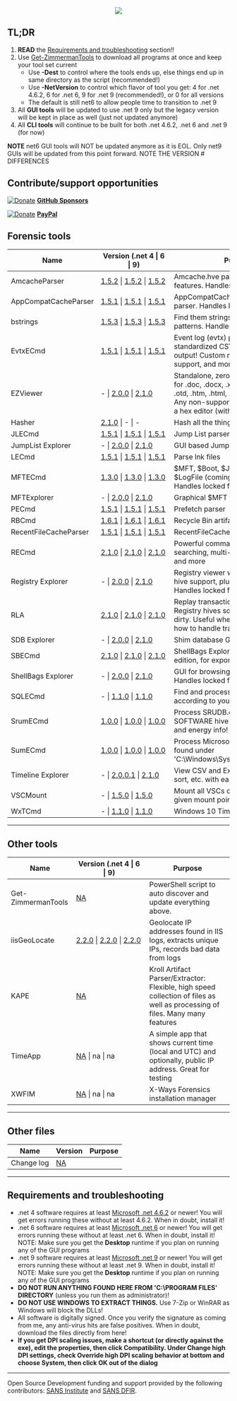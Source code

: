 <p align="center">
  <img src="https://ericzimmerman.github.io/logoSmall.jpg">
</p>

## TL;DR

1. **READ** the [Requirements and troubleshooting](https://ericzimmerman.github.io/#!index.md#requirements-and-troubleshooting) section!!
2. Use [Get-ZimmermanTools](https://download.ericzimmermanstools.com/Get-ZimmermanTools.zip) to download all programs at once and keep your tool set current
    - Use **-Dest** to control where the tools ends up, else things end up in same directory as the script (recommended!)
    - Use **-NetVersion** to control which flavor of tool you get: 4 for .net 4.6.2, 6 for .net 6, 9 for .net 9 (recommended!), or 0 for all versions
    - The default is still net6 to allow people time to transition to .net 9
3. All **GUI tools** will be updated to use .net 9 only but the legacy version will be kept in place as well (just not updated anymore)
4. All **CLI tools** will continue to be built for both .net 4.6.2, .net 6 and .net 9 (for now)

**NOTE** net6 GUI tools will NOT be updated anymore as it is EOL. Only net9 GUIs will be updated from this point forward. NOTE THE VERSION # DIFFERENCES

## Contribute/support opportunities

[![Donate](https://ericzimmerman.github.io/Quarter16.png)](https://github.com/sponsors/EricZimmerman) **[GitHub Sponsors](https://github.com/sponsors/EricZimmerman)**

[![Donate](https://ericzimmerman.github.io/Quarter16.png)](https://paypal.me/ericrzimmerman) **[PayPal](https://paypal.me/ericrzimmerman)**

## Forensic tools

|Name | <span style="display: inline-block; width:150px">Version (.net 4 &vert; 6 &vert; 9)</span> | Purpose | 
|--|--|--
| AmcacheParser | [1.5.2](https://download.ericzimmermanstools.com/AmcacheParser.zip) &vert; [1.5.2](https://download.ericzimmermanstools.com/net6/AmcacheParser.zip) &vert; [1.5.2](https://download.ericzimmermanstools.com/net9/AmcacheParser.zip)| Amcache.hve parser with lots of extra features. Handles locked files
| AppCompatCacheParser | [1.5.1](https://download.ericzimmermanstools.com/AppCompatCacheParser.zip) &vert; [1.5.1](https://download.ericzimmermanstools.com/net6/AppCompatCacheParser.zip) &vert; [1.5.1](https://download.ericzimmermanstools.com/net9/AppCompatCacheParser.zip)| AppCompatCache aka ShimCache parser. Handles locked files
| bstrings | [1.5.3](https://download.ericzimmermanstools.com/bstrings.zip) &vert; [1.5.3](https://download.ericzimmermanstools.com/net6/bstrings.zip) &vert; [1.5.3](https://download.ericzimmermanstools.com/net9/bstrings.zip)| Find them strings yo. Built in regex patterns. Handles locked files
| EvtxECmd | [1.5.1](https://download.ericzimmermanstools.com/EvtxECmd.zip) &vert; [1.5.1](https://download.ericzimmermanstools.com/net6/EvtxECmd.zip) &vert; [1.5.1](https://download.ericzimmermanstools.com/net9/EvtxECmd.zip)| Event log (evtx) parser with standardized CSV, XML, and json output! Custom maps, locked file support, and more!
| EZViewer | - &vert; [2.0.0](https://download.ericzimmermanstools.com/net6/EZViewer.zip) &vert; [2.1.0](https://download.ericzimmermanstools.com/net9/EZViewer.zip) | Standalone, zero dependency viewer for .doc, .docx, .xls, .xlsx, .txt, .log, .rtf, .otd, .htm, .html, .mht, .csv, and .pdf. Any non-supported files are shown in a hex editor (with data interpreter!)
| Hasher | [2.1.0](https://download.ericzimmermanstools.com/hasher.zip) &vert; - &vert; -| Hash all the things
| JLECmd | [1.5.1](https://download.ericzimmermanstools.com/JLECmd.zip) &vert; [1.5.1](https://download.ericzimmermanstools.com/net6/JLECmd.zip) &vert; [1.5.1](https://download.ericzimmermanstools.com/net9/JLECmd.zip)| Jump List parser
| JumpList Explorer | - &vert; [2.0.0](https://download.ericzimmermanstools.com/net6/JumpListExplorer.zip) &vert; [2.1.0](https://download.ericzimmermanstools.com/net9/JumpListExplorer.zip) | GUI based Jump List viewer 
| LECmd  | [1.5.1](https://download.ericzimmermanstools.com/LECmd.zip) &vert; [1.5.1](https://download.ericzimmermanstools.com/net6/LECmd.zip) &vert; [1.5.1](https://download.ericzimmermanstools.com/net9/LECmd.zip)| Parse lnk files
| MFTECmd |[1.3.0](https://download.ericzimmermanstools.com/MFTECmd.zip) &vert; [1.3.0](https://download.ericzimmermanstools.com/net6/MFTECmd.zip) &vert; [1.3.0](https://download.ericzimmermanstools.com/net9/MFTECmd.zip)| $MFT, $Boot, $J, $SDS, $I30, and $LogFile (coming soon) parser. Handles locked files
| MFTExplorer | - &vert; [2.0.0](https://download.ericzimmermanstools.com/net6/MFTExplorer.zip) &vert; [2.1.0](https://download.ericzimmermanstools.com/net9/MFTExplorer.zip)| Graphical $MFT viewer
| PECmd | [1.5.1](https://download.ericzimmermanstools.com/PECmd.zip) &vert; [1.5.1](https://download.ericzimmermanstools.com/net6/PECmd.zip) &vert; [1.5.1](https://download.ericzimmermanstools.com/net9/PECmd.zip)| Prefetch parser
| RBCmd | [1.6.1](https://download.ericzimmermanstools.com/RBCmd.zip) &vert; [1.6.1](https://download.ericzimmermanstools.com/net6/RBCmd.zip) &vert; [1.6.1](https://download.ericzimmermanstools.com/net9/RBCmd.zip)| Recycle Bin artifact (INFO2/$I) parser
| RecentFileCacheParser | [1.5.1](https://download.ericzimmermanstools.com/RecentFileCacheParser.zip) &vert; [1.5.1](https://download.ericzimmermanstools.com/net6/RecentFileCacheParser.zip) &vert; [1.5.1](https://download.ericzimmermanstools.com/net9/RecentFileCacheParser.zip)| RecentFileCache parser
| RECmd | [2.1.0](https://download.ericzimmermanstools.com/RECmd.zip) &vert; [2.1.0](https://download.ericzimmermanstools.com/net6/RECmd.zip) &vert; [2.1.0](https://download.ericzimmermanstools.com/net9/RECmd.zip) | Powerful command line Registry tool searching, multi-hive support, plugins, and more
| Registry Explorer | - &vert; [2.0.0](https://download.ericzimmermanstools.com/net6/RegistryExplorer.zip) &vert; [2.1.0](https://download.ericzimmermanstools.com/net9/RegistryExplorer.zip)| Registry viewer with searching, multi-hive support, plugins, and more. Handles locked files
| RLA | [2.1.0](https://download.ericzimmermanstools.com/rla.zip) &vert; [2.1.0](https://download.ericzimmermanstools.com/net6/rla.zip) &vert; [2.1.0](https://download.ericzimmermanstools.com/net9/rla.zip)| Replay transaction logs and update Registry hives so they are no longer dirty. Useful when tools do not know how to handle transaction logs
| SDB Explorer |  - &vert; [2.0.0](https://download.ericzimmermanstools.com/net6/SDBExplorer.zip) &vert; [2.1.0](https://download.ericzimmermanstools.com/net9/SDBExplorer.zip)| Shim database GUI
| SBECmd | [2.1.0](https://download.ericzimmermanstools.com/SBECmd.zip) &vert; [2.1.0](https://download.ericzimmermanstools.com/net6/SBECmd.zip) &vert; [2.1.0](https://download.ericzimmermanstools.com/net9/SBECmd.zip) | ShellBags Explorer, command line edition, for exporting shellbag data
| ShellBags Explorer | - &vert; [2.0.0](https://download.ericzimmermanstools.com/net6/ShellBagsExplorer.zip) &vert; [2.1.0](https://download.ericzimmermanstools.com/net9/ShellBagsExplorer.zip) | GUI for browsing shellbags data. Handles locked files
| SQLECmd | - &vert; [1.1.0](https://download.ericzimmermanstools.com/net6/SQLECmd.zip) &vert; [1.1.0](https://download.ericzimmermanstools.com/net9/SQLECmd.zip) | Find and process SQLite files according to your needs with maps!
| SrumECmd | [1.0.0](https://download.ericzimmermanstools.com/SrumECmd.zip) &vert; [1.0.0](https://download.ericzimmermanstools.com/net6/SrumECmd.zip) &vert; [1.0.0](https://download.ericzimmermanstools.com/net9/SrumECmd.zip) | Process SRUDB.dat and (optionally) SOFTWARE hive for network, process, and energy info!
| SumECmd | [1.0.0](https://download.ericzimmermanstools.com/SumECmd.zip) &vert; [1.0.0](https://download.ericzimmermanstools.com/net6/SumECmd.zip) &vert; [1.0.0](https://download.ericzimmermanstools.com/net9/SumECmd.zip) | Process Microsoft User Access Logs found under 'C:\Windows\System32\LogFiles\SUM'
| Timeline Explorer | - &vert; [2.0.0.1](https://download.ericzimmermanstools.com/net6/TimelineExplorer.zip) &vert; [2.1.0](https://download.ericzimmermanstools.com/net9/TimelineExplorer.zip) | View CSV and Excel files, filter, group, sort, etc. with ease
| VSCMount | - &vert; [1.5.0](https://download.ericzimmermanstools.com/net6/VSCMount.zip) &vert; [1.5.0](https://download.ericzimmermanstools.com/net9/VSCMount.zip) | Mount all VSCs on a drive letter to a given mount point
| WxTCmd | - &vert; [1.1.0](https://download.ericzimmermanstools.com/net6/WxTCmd.zip) &vert; [1.1.0](https://download.ericzimmermanstools.com/net9/WxTCmd.zip) | Windows 10 Timeline database parser

***

## Other tools

|Name  |<span style="display: inline-block; width:150px">Version (.net 4 &vert; 6 &vert; 9)</span> | Purpose
|--|--|--
| Get-ZimmermanTools | [NA](https://download.ericzimmermanstools.com/Get-ZimmermanTools.zip) | PowerShell script to auto discover and update everything above.
| iisGeoLocate | [2.2.0](https://download.ericzimmermanstools.com/iisGeolocate.zip) &vert; [2.2.0](https://download.ericzimmermanstools.com/net6/iisGeolocate.zip) &vert; [2.2.0](https://download.ericzimmermanstools.com/net9/iisGeolocate.zip) | Geolocate IP addresses found in IIS logs, extracts unique IPs, records bad data from logs
| KAPE | [NA](https://learn.duffandphelps.com/kape?utm_campaign=2019_cyberitbn-KAPE-launch&utm_source=kroll&utm_medium=referral&utm_term=kape-gui-blogpost) | Kroll Artifact Parser/Extractor: Flexible, high speed collection of files as well as processing of files. Many many features
| TimeApp | [NA](https://download.ericzimmermanstools.com/TimeApp.zip) &vert; na &vert; na | A simple app that shows current time (local and UTC) and optionally, public IP address. Great for testing
| XWFIM | [NA](https://download.ericzimmermanstools.com/XWFIM.zip)  &vert; na &vert; na | X-Ways Forensics installation manager

***

## Other files

|Name  |Version| Purpose
|--|--|--
| Change log | [NA](https://download.ericzimmermanstools.com/ChangeLog.txt)| 

***

## Requirements and troubleshooting

 - .net 4 software requires at least [Microsoft .net 4.6.2](https://dotnet.microsoft.com/en-us/download/dotnet-framework/net462) or newer! You will get errors running these without at least 4.6.2. When in doubt, install it!
 - .net 6 software requires at least [Microsoft .net 6](https://dotnet.microsoft.com/en-us/download/dotnet/6.0) or newer! You will get errors running these without at least .net 6. When in doubt, install it! NOTE: Make sure you get the **Desktop** runtime if you plan on running any of the GUI programs
 - .net 9 software requires at least [Microsoft .net 9](https://dotnet.microsoft.com/en-us/download/dotnet/9.0) or newer! You will get errors running these without at least .net 9. When in doubt, install it! NOTE: Make sure you get the **Desktop** runtime if you plan on running any of the GUI programs
 - **DO NOT RUN ANYTHING FOUND HERE FROM 'C:\PROGRAM FILES' DIRECTORY** (unless you run them as administrator)!
 - **DO NOT USE WINDOWS TO EXTRACT THINGS.** Use 7-Zip or WinRAR as Windows will block the DLLs!
 - All software is digitally signed. Once you verify the signature as coming from me, any anti-virus hits are false positives. When in doubt, download the files directly from here!
 - **If you get DPI scaling issues, make a shortcut (or directly against the exe), edit the properties, then click Compatibility. Under Change high DPI settings, check Override high DPI scaling behavior at bottom and choose System, then click OK out of the dialog**

***

Open Source Development funding and support provided by the following contributors: [SANS Institute](http://sans.org/) and [SANS DFIR](http://dfir.sans.org/).
